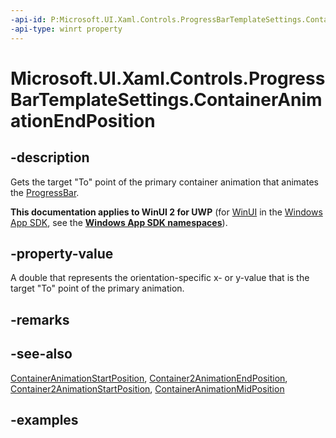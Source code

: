 ```yaml
---
-api-id: P:Microsoft.UI.Xaml.Controls.ProgressBarTemplateSettings.ContainerAnimationEndPosition
-api-type: winrt property
---
```


# Microsoft.UI.Xaml.Controls.ProgressBarTemplateSettings.ContainerAnimationEndPosition

<!--
public double ContainerAnimationEndPosition { get; set; }
-->

## -description

Gets the target "To" point of the primary container animation that animates the [ProgressBar](progressbar.md).

**This documentation applies to WinUI 2 for UWP** (for [WinUI](/windows/apps/winui/winui3/) in the [Windows App SDK](/windows/apps/windows-app-sdk/), see the **[Windows App SDK namespaces](/windows/windows-app-sdk/api/winrt/)**).

## -property-value

A double that represents the orientation-specific x- or y-value that is the target "To" point of the primary animation.

## -remarks

## -see-also

[ContainerAnimationStartPosition](progressbartemplatesettings_containeranimationstartposition.md), [Container2AnimationEndPosition](progressbartemplatesettings_container2animationendposition.md), [Container2AnimationStartPosition](progressbartemplatesettings_container2animationstartposition.md), [ContainerAnimationMidPosition](progressbartemplatesettings_containeranimationmidposition.md)

## -examples
